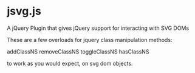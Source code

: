 jsvg.js
=======

A jQuery Plugin that gives jQuery support for interacting with SVG DOMs

These are a few overloads for jquery class manipulation methods:  
  
  addClassNS
  removeClassNS
  toggleClassNS
  hasClassNS
  
to work as you would expect, on svg dom objects.

